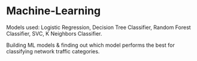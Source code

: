 # Machine-Learning
Models used: Logistic Regression, Decision Tree Classifier, Random Forest Classifier, SVC, K Neighbors Classifier.

Building ML models & finding out which model performs the best for classifying network traffic categories.
